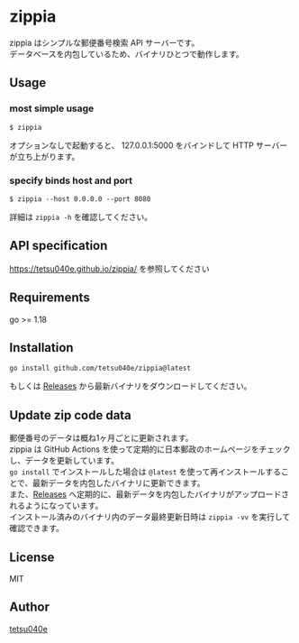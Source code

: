 # zippia

zippia はシンプルな郵便番号検索 API サーバーです。  
データベースを内包しているため、バイナリひとつで動作します。  

## Usage

### most simple usage
```
$ zippia
```
オプションなしで起動すると、 127.0.0.1:5000 をバインドして HTTP サーバーが立ち上がります。

### specify binds host and port

```
$ zippia --host 0.0.0.0 --port 8080
```

詳細は `zippia -h` を確認してください。

## API specification

https://tetsu040e.github.io/zippia/ を参照してください


## Requirements

go >= 1.18

## Installation

```
go install github.com/tetsu040e/zippia@latest
```
もしくは [Releases](https://github.com/tetsu040e/zippia/releases) から最新バイナリをダウンロードしてください。

## Update zip code data

郵便番号のデータは概ね1ヶ月ごとに更新されます。  
zippia は GitHub Actions を使って定期的に日本郵政のホームページをチェックし、データを更新しています。  
`go install` でインストールした場合は `@latest` を使って再インストールすることで、最新データを内包したバイナリに更新できます。　　  
また、[Releases](https://github.com/tetsu040e/zippia/releases) へ定期的に、最新データを内包したバイナリがアップロードされるようになっています。  
インストール済みのバイナリ内のデータ最終更新日時は `zippia -vv` を実行して確認できます。

## License

MIT

## Author

[tetsu040e](https://github.com/tetsu040e)
